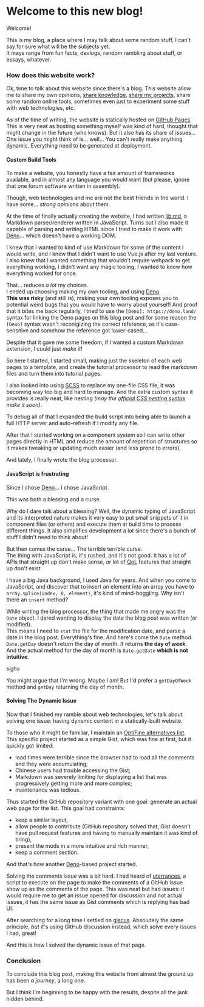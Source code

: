 # Welcome to this new blog!

<!--description: Welcome to this new blog! After some time I decided to finally get a blog so I can talk of various stuff whenever I want.-->
<!--author: lambdaurora-->
<!--tag: blog-->
<!--date: 2022-09-04-->

Welcome!

This is my blog, a place where I may talk about some random stuff, I can't say for sure what will be the subjects yet.  
It mays range from fun facts, devlogs, random rambling about stuff, or essays, whatever.

### How does this website work?

Ok, time to talk about this website since there's a blog. This website allow me to share my own opinions, [share knowledge](/tutorials "Tutorials *wink wink*"), [share my projects](/projects "Projects"), share some random online tools, sometimes even just to experiment some stuff with web technologies, etc.

As of the time of writing, the website is statically hosted on [GitHub Pages](https://pages.github.com/). This is very neat as hosting something myself was kind of hard, thought that might change in the future (who knows). But it also has its share of issues...  
One issue you might think of is... well... You can't really make anything dynamic. Everything need to be generated at deployment.

#### Custom Build Tools

To make a website, you honestly have a fair amount of frameworks available, and in almost any language you would want (but please, ignore that one forum software written in assembly).

Though, web technologies and me are not the best friends in the world.
I have some... *strong opinions* about them.

At the time of finally actually creating the website, I had written [lib.md](https://github.com/LambdAurora/lib.md), a Markdown parser/renderer written in JavaScript. Turns out I also made it capable of parsing and writing HTML since I tried to make it work with [Deno](https://deno.land/)... which doesn't have a working DOM.

I knew that I wanted to kind of use Markdown for some of the content I would write, and I knew that I didn't want to use Vue.js after my last venture.
I also knew that I wanted something that wouldn't require webpack to get everything working, I didn't want any magic tooling, I wanted to know how everything worked for once.

That... reduces *a lot* my choices.  
I ended up choosing making my own tooling, and using [Deno][deno].  
**This was risky** (and still is), making your own tooling exposes you to potential weird bugs that you would have to worry about yourself! And proof that it bites me back regularly, I tried to use the `[Deno]: https://deno.land/` syntax for linking the Deno pages on this blog post and for some reason the `[Deno]` syntax wasn't reconigizing the correct reference, as it's case-sensitive and somehow the reference got lower-cased...

Despite that it gave me some freedom, if I wanted a custom Markdown extension, I could just *make it*!

So here I started, I started small, making just the skeleton of each web pages to a template, and create the tutorial processor to read the markdown files and turn them into tutorial pages.

I also looked into using [SCSS](https://sass-lang.com/) to replace my one-file CSS file, it was becoming way too big and hard to manage. And the extra custom syntax it provides is really neat, like nesting *(may the [official CSS nesting syntax](https://www.w3.org/TR/css-nesting-1/) make it soon)*.

To debug all of that I expanded the build script into being able to launch a full HTTP server and auto-refresh if I modify any file.

After that I started working on a component system so I can write other pages directly in HTML and reduce the amount of repetition of structures so it makes tweaking or updating much easier (and less prone to errors).

And lately, I finally wrote the blog processor.

#### JavaScript is frustrating

Since I chose [Deno][deno]... I chose JavaScript.

This was both a blessing and a curse.

Why do I dare talk about a blessing? Well, the dynamic typing of JavaScript and its interpreted nature makes it very easy to put small snippets of it in component files (or others) and execute them at build time to process different things. It also simplifies development a lot since there's a bunch of stuff I didn't need to think about!

But then comes the curse... The terrible terrible curse.  
The thing with JavaScript is, it's rushed, and it's not good.
It has a lot of APIs that straight up don't make sense, or lot of <abbr title="Quality-of-Life">QoL</abbr> features that straight up don't exist.

I have a big Java background, I used Java for years. And when you come to JavaScript, and discover that to insert an element into an array you have to `array.splice(index, 0, element)`, it's kind of mind-boggling. Why isn't there an `insert` method?

While writing the blog processor, the thing that made me angry was the `Date` object.
I dared wanting to display the date the blog post was written (or modified).  
This means I need to `stat` the file for the modification date, and parse a date in the blog post. Everything's fine.
And here's come the `Date` method. `Date.getDay` doesn't return the day of month. It returns **the day of week**. And the actual method for the day of month is `Date.getDate` **which is not intuitive**.

*sighs*

You might argue that I'm wrong. Maybe I am! But I'd prefer a `getDayOfWeek` method and `getDay` returning the day of month.

#### Solving The Dynamic Issue

Now that I finished my ramble about web technologies, let's talk about solving one issue: having dynamic content in a statically-built website.

To those who it might be familiar, I maintain an [OptiFine alternatives list](/optifine_alternatives).
This specific project started as a simple Gist, which was fine at first, but it quickly got limited:
 - load times were terrible since the browser had to load all the comments and they were accumulating;
 - Chinese users had trouble accessing the Gist;
 - Markdown was severely limiting for displaying a list that was progressively getting more and more complex;
 - maintenance was tedious.

Thus started the GitHub repository variant with one goal: generate an actual web page for the list.
This goal had constraints:
 - keep a similar layout,
 - allow people to contribute (GitHub repository solved that, Gist doesn't have pull request features and having to manually maintain it was kind of tiring),
 - present the mods in a more intuitive and rich manner,
 - keep a comment section.

And that's how another [Deno][deno]-based project started.

Solving the comments issue was a bit hard. I had heard of [uterrances](https://utteranc.es/), a script to execute on the page to make the comments of a GitHub issue show up as the comments of the page. This was neat but had issues: it would require me to get an issue opened for discussion and not actual issues, it has the same issue as Gist comments which is replying has bad UI.

After searching for a long time I settled on [giscus](https://giscus.app/). Absolutely the same principle, *but* it's using GitHub discussion instead, which solve every issues I had, great!

And this is how I solved the dynamic issue of that page.

### Conclusion

To conclude this blog post, making this website from almost the ground up has been *a journey*, a long one.

But I think I'm beginning to be happy with the results, despite all the jank hidden behind.

[deno]: https://deno.land/
